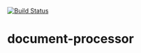 [![Build Status](https://travis-ci.com/fabiomsr/document-processor.svg?branch=master)](https://travis-ci.com/fabiomsr/document-processor)

# document-processor